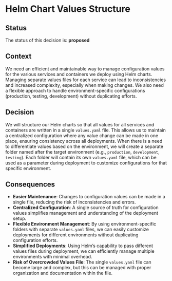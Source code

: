 # Helm Chart Values Structure

## Status

The status of this decision is: **proposed**

## Context

We need an efficient and maintainable way to manage configuration values for the various services and containers we deploy using Helm charts. Managing separate values files for each service can lead to inconsistencies and increased complexity, especially when making changes. We also need a flexible approach to handle environment-specific configurations (production, testing, development) without duplicating efforts.

## Decision

We will structure our Helm charts so that all values for all services and containers are written in a single `values.yaml` file. This allows us to maintain a centralized configuration where any value change can be made in one place, ensuring consistency across all deployments. When there is a need to differentiate values based on the environment, we will create a separate folder named after the target environment (e.g., `production`, `development`, `testing`). Each folder will contain its own `values.yaml` file, which can be used as a parameter during deployment to customize configurations for that specific environment.

## Consequences

* **Easier Maintenance**: Changes to configuration values can be made in a single file, reducing the risk of inconsistencies and errors.
* **Centralized Configuration**: A single source of truth for configuration values simplifies management and understanding of the deployment setup.
* **Flexible Environment Management**: By using environment-specific folders with separate `values.yaml` files, we can easily customize deployments for different environments without duplicating configuration efforts.
* **Simplified Deployments**: Using Helm’s capability to pass different values files during deployment, we can efficiently manage multiple environments with minimal overhead.
* **Risk of Overcrowded Values File**: The single `values.yaml` file can become large and complex, but this can be managed with proper organization and documentation within the file.

